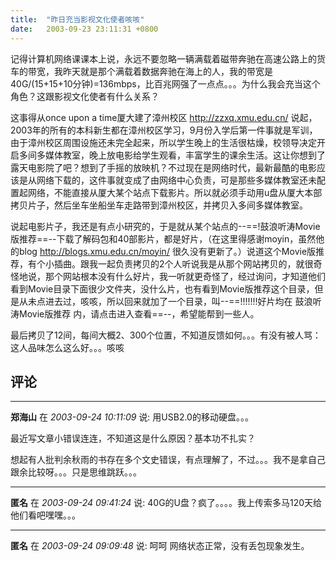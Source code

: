 ```yaml
---
title:  "昨日充当影视文化使者咳咳"
date:   2003-09-23 23:11:31 +0800
---
```


记得计算机网络课课本上说，永远不要忽略一辆满载着磁带奔驰在高速公路上的货车的带宽，我昨天就是那个满载着数据奔驰在海上的人，我的带宽是40G/(15+15+10分钟)=136mbps，比百兆网强了一点点。。。为什么我会充当这个角色？这跟影视文化使者有什么关系？  

这事得从once upon a time厦大建了漳州校区 http://zzxq.xmu.edu.cn/ 说起，2003年的所有的本科新生都在漳州校区学习，9月份入学后第一件事就是军训，由于漳州校区周围设施还未完全起来，所以学生晚上的生活很枯燥，校领导决定开启多间多媒体教室，晚上放电影给学生观看，丰富学生的课余生活。这让你想到了露天电影院了吧？想到了手摇的放映机？不过现在是网络时代，最新最酷的电影应该是从网络下载的，这件事就变成了由网络中心负责，可是那些多媒体教室还未配置起网络，不能直接从厦大某个站点下载影片。所以就必须手动用u盘从厦大本部拷贝片子，然后坐车坐船坐车走路带到漳州校区，并拷贝入多间多媒体教室。  

说起电影片子，我还是有点小研究的，于是就从某个站点的--==!鼓浪听涛Movie版推荐==--下载了解码包和40部影片，都是好片，（在这里得感谢moyin，虽然他的blog http://blogs.xmu.edu.cn/moyin/ 很久没有更新了。）说道这个Movie版推荐，有个小插曲。跟我一起负责拷贝的2个人听说我是从那个网站拷贝的，就很奇怪地说，那个网站根本没有什么好片，我一听就更奇怪了，经过询问，才知道他们看到Movie目录下面很少文件夹，没什么片，也有看到Movie版推荐这个目录，但是从未点进去过，咳咳，所以回来就加了一个目录，叫--==!!!!!!!好片均在 鼓浪听涛Movie版推荐 内，请点击进入查看==--，希望能帮到一些人。  

最后拷贝了12间，每间大概2、300个位置，不知道反馈如何。。。有没有被人骂：这人品味怎么这么好。。。咳咳  


## 评论

*****
**郑海山** 在 *2003-09-24 10:11:09* 说: 用USB2.0的移动硬盘。。。

最近写文章小错误连连，不知道这是什么原因？基本功不扎实？

想起有人批判余秋雨的书存在多个文史错误，有点理解了，不过。。。我不是拿自己跟余比较呀。。。只是思维跳跃。。。



*****
**匿名** 在 *2003-09-24 09:41:24* 说: 40G的U盘？疯了。。。。我上传索多马120天给他们看吧嘿嘿。。。

*****
**匿名** 在 *2003-09-24 09:09:48* 说: 呵呵  网络状态正常，没有丢包现象发生。

